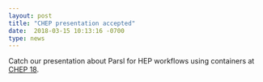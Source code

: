 ```yaml
---
layout: post
title: "CHEP presentation accepted"
date:  2018-03-15 10:13:16 -0700
type: news
---
```

Catch our presentation about Parsl for HEP workflows using containers at [CHEP 18](http://chep2018.org/).

